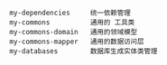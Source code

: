    
    my-dependencies     统一依赖管理 
    my-commons          通用的 工具类
    my-commons-domain   通用的领域模型
    my-commons-mapper   通用的数据访问层
    my-databases        数据库生成实体类管理
